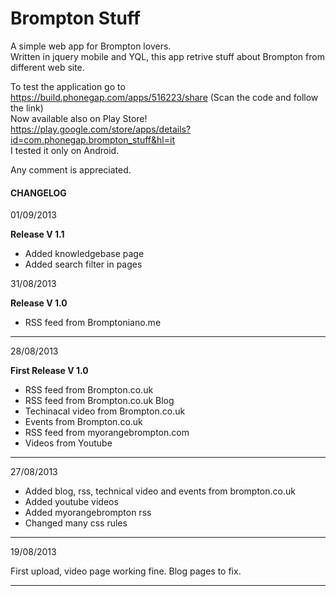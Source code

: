 Brompton Stuff
========
A simple web app for Brompton lovers.<br />
Written in jquery mobile and YQL, this app retrive stuff about Brompton from different web site.

To test the application go to<br />
https://build.phonegap.com/apps/516223/share (Scan the code and follow the link)<br />
Now available also on Play Store!<br />
https://play.google.com/store/apps/details?id=com.phonegap.brompton_stuff&hl=it<br />
I tested it only on Android.<br />

Any comment is appreciated.

<h4>CHANGELOG</h4>

<p>01/09/2013</p>

<b>Release V 1.1</b>

- Added knowledgebase page
- Added search filter in pages

<p>31/08/2013</p>

<b>Release V 1.0</b>

- RSS feed from Bromptoniano.me
<hr />

<p>28/08/2013</p>

<b>First Release V 1.0</b>

- RSS feed from Brompton.co.uk
- RSS feed from Brompton.co.uk Blog
- Techinacal video from Brompton.co.uk
- Events from Brompton.co.uk
- RSS feed from myorangebrompton.com
- Videos from Youtube
<hr />

<p>27/08/2013</p>

- Added blog, rss, technical video and events from brompton.co.uk
- Added youtube videos
- Added myorangebrompton rss
- Changed many css rules
<hr />

<p>19/08/2013</p>

First upload, video page working fine.
Blog pages to fix.
<hr />
